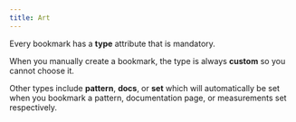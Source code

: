 ```yaml
---
title: Art
---
```


Every bookmark has a **type** attribute that is mandatory.

When you manually create a bookmark, the type is always **custom** so you cannot choose it.

Other types include **pattern**, **docs**, or **set** which will automatically be set when you bookmark a pattern, documentation page, or measurements set respectively.

